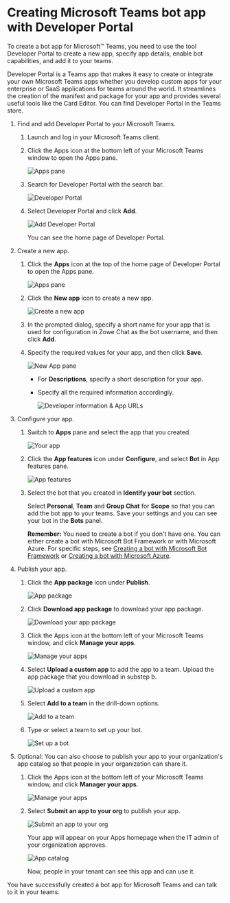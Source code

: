# Creating Microsoft Teams bot app with Developer Portal

To create a bot app for Microsoft™ Teams, you need to use the tool Developer Portal to create a new app, specify app details, enable bot capabilities, and add it to your teams.

Developer Portal is a Teams app that makes it easy to create or integrate your own Microsoft Teams apps whether you develop custom apps for your enterprise or SaaS applications for teams around the world. It streamlines the creation of the manifest and package for your app and provides several useful tools like the Card Editor. You can find Developer Portal in the Teams store.

1.  Find and add Developer Portal to your Microsoft Teams.

    1.  Launch and log in your Microsoft Teams client.

    2.  Click the Apps icon at the bottom left of your Microsoft Teams window to open the Apps pane.

        ![Apps pane](pathname:///v2.4.x/images/zowe-chat/teams_app_panel2.png)

    3.  Search for Developer Portal with the search bar.

        ![Developer Portal](pathname:///v2.4.x/images/zowe-chat/teams_developer_protal.png)

    4.  Select Developer Portal and click **Add**.

        ![Add Developer Portal](pathname:///v2.4.x/images/zowe-chat/teams_app_add2.png)

        You can see the home page of Developer Portal.

2.  Create a new app.

    1.  Click the **Apps** icon at the top of the home page of Developer Portal to open the Apps pane.

        ![Apps pane](pathname:///v2.4.x/images/zowe-chat/teams_app_pane.png)

    2.  Click the **New app** icon to create a new app.

        ![Create a new app](pathname:///v2.4.x/images/zowe-chat/teams_create_app.png)

    3.  In the prompted dialog, specify a short name for your app that is used for configuration in Zowe Chat as the bot username, and then click **Add**.

    4.  Specify the required values for your app, and then click **Save**.

        ![New App pane](pathname:///v2.4.x/images/zowe-chat/new_app_panel2.png)

        - For **Descriptions**, specify a short description for your app.

        - Specify all the required information accordingly.

          ![Developer information & App URLs](pathname:///v2.4.x/images/zowe-chat/teams_information.png)

3.  Configure your app.

    1.  Switch to **Apps** pane and select the app that you created.

        ![Your app](pathname:///v2.4.x/images/zowe-chat/teams_app_select.png)

    2.  Click the **App features** icon under **Configure**, and select **Bot** in App features pane.

        ![App features](pathname:///v2.4.x/images/zowe-chat/app_features.png)

    3.  Select the bot that you created in **Identify your bot** section.

        Select **Personal**, **Team** and **Group Chat** for **Scope** so that you can add the bot app to your teams. Save your settings and you can see your bot in the **Bots** panel.

        **Remember:** You need to create a bot if you don't have one. You can either create a bot with Microsoft Bot Framework or with Microsoft Azure. For specific steps, see [Creating a bot with Microsoft Bot Framework](chat_prerequisite_teams_create_bot_framework.md) or [Creating a bot with Microsoft Azure](chat_prerequisite_teams_create_bot_azure.md).

4.  Publish your app.

    1.  Click the **App package** icon under **Publish**.

        ![App package](pathname:///v2.4.x/images/zowe-chat/teams_app_package.png)

    2.  Click **Download app package** to download your app package.

        ![Download your app package](pathname:///v2.4.x/images/zowe-chat/teams_download_app_package.png)

    3.  Click the Apps icon at the bottom left of your Microsoft Teams window, and click **Manage your apps**.

        ![Manage your apps](pathname:///v2.4.x/images/zowe-chat/teams_manage_your_apps.png)

    4.  Select **Upload a custom app** to add the app to a team. Upload the app package that you download in substep b.

        ![Upload a custom app](pathname:///v2.4.x/images/zowe-chat/teams_upload_custom_app.png)

    5.  Select **Add to a team** in the drill-down options.

        ![Add to a team](pathname:///v2.4.x/images/zowe-chat/teams_add_team.png)

    6.  Type or select a team to set up your bot.

        ![Set up a bot](pathname:///v2.4.x/images/zowe-chat/teams_setup_bot.png)

5.  Optional: You can also choose to publish your app to your organization's app catalog so that people in your organization can share it.

    1.  Click the Apps icon at the bottom left of your Microsoft Teams window, and click **Manager your apps**.

        ![Manage your apps](pathname:///v2.4.x/images/zowe-chat/teams_manage_your_apps.png)

    2.  Select **Submit an app to your org** to publish your app.

        ![Submit an app to your org](pathname:///v2.4.x/images/zowe-chat/teams_submit_org.png)

        Your app will appear on your Apps homepage when the IT admin of your organization approves.

        ![App catalog](pathname:///v2.4.x/images/zowe-chat/teams_app_catalog.png)

        Now, people in your tenant can see this app and can use it.


You have successfully created a bot app for Microsoft Teams and can talk to it in your teams.
